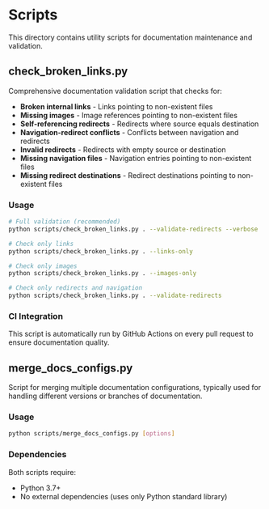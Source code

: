 # Scripts

This directory contains utility scripts for documentation maintenance and validation.

## check_broken_links.py

Comprehensive documentation validation script that checks for:

- **Broken internal links** - Links pointing to non-existent files
- **Missing images** - Image references pointing to non-existent files
- **Self-referencing redirects** - Redirects where source equals destination
- **Navigation-redirect conflicts** - Conflicts between navigation and redirects
- **Invalid redirects** - Redirects with empty source or destination
- **Missing navigation files** - Navigation entries pointing to non-existent files
- **Missing redirect destinations** - Redirect destinations pointing to non-existent files

### Usage

```bash
# Full validation (recommended)
python scripts/check_broken_links.py . --validate-redirects --verbose

# Check only links
python scripts/check_broken_links.py . --links-only

# Check only images
python scripts/check_broken_links.py . --images-only

# Check only redirects and navigation
python scripts/check_broken_links.py . --validate-redirects
```

### CI Integration

This script is automatically run by GitHub Actions on every pull request to ensure documentation quality.

## merge_docs_configs.py

Script for merging multiple documentation configurations, typically used for handling different versions or branches of documentation.

### Usage

```bash
python scripts/merge_docs_configs.py [options]
```

### Dependencies

Both scripts require:
- Python 3.7+
- No external dependencies (uses only Python standard library)
